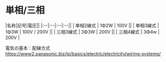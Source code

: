 # 単相/三相


|名称|記号|電圧||
|:--|:--|:--|:--||
| 単相2線式 | 1Φ2W | 100V ||
| 単相3線式 | 1Φ3W | 100V / 200V ||
| 三相3線式 | 3Φ3W | 200V ||
| 三相4線式 | 3Φ4w | 200V |


電気の基本：配線方式
https://www2.panasonic.biz/jp/basics/electric/electricity/wiring-systems/

